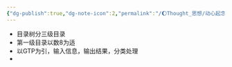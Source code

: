 ```yaml
---
{"dg-publish":true,"dg-note-icon":2,"permalink":"/🌔Thought_思想/动心起念/About Directory Tree/","dgPassFrontmatter":true,"noteIcon":2,"created":"2024-08-25T10:53:00.466+08:00","updated":"2024-09-17T20:57:48.381+08:00"}
---
```


- 目录树分三级目录
- 第一级目录以数8为适
- 以GTP为引，输入信息，输出结果，分类处理
- 